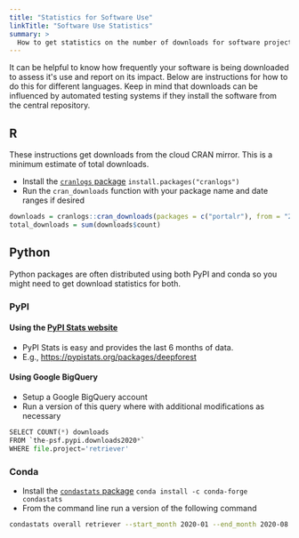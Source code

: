 ```yaml
---
title: "Statistics for Software Use"
linkTitle: "Software Use Statistics"
summary: >
  How to get statistics on the number of downloads for software projects
---
```


It can be helpful to know how frequently your software is being downloaded to assess it's use and report on its impact. Below are instructions for how to do this for different languages. Keep in mind that downloads can be influenced by automated testing systems if they install the software from the central repository.

## R

These instructions get downloads from the cloud CRAN mirror. This is a minimum estimate of total downloads.

* Install the [`cranlogs` package](https://github.com/r-hub/cranlogs) `install.packages("cranlogs")`
* Run the `cran_downloads` function with your package name and date ranges if desired

```r
downloads = cranlogs::cran_downloads(packages = c("portalr"), from = "2020-02-26", to = "2020-08-16")
total_downloads = sum(downloads$count)
```

## Python

Python packages are often distributed using both PyPI and conda so you might need to get download statistics for both.

### PyPI

#### Using the [PyPI Stats website](https://pypistats.org/)

* PyPI Stats is easy and provides the last 6 months of data.
* E.g., <https://pypistats.org/packages/deepforest>

#### Using Google BigQuery

* Setup a Google BigQuery account
* Run a version of this query where with additional modifications as necessary

```Python
SELECT COUNT(*) downloads
FROM `the-psf.pypi.downloads2020*`
WHERE file.project='retriever'
```

### Conda

* Install the [`condastats` package](https://www.anaconda.com/blog/get-python-package-download-statistics-with-condastats) `conda install -c conda-forge condastats`
* From the command line run a version of the following command

```bash
condastats overall retriever --start_month 2020-01 --end_month 2020-08
```
